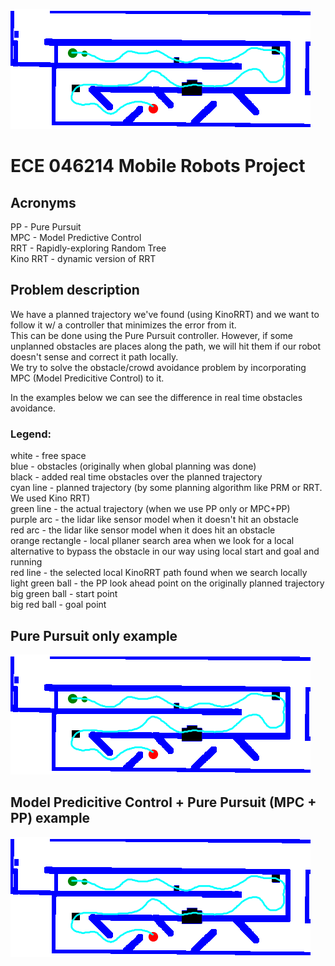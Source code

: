 ![MPC (Model Predictive Control + Pure Pursuit](src/mpc_pp_scaled_down_plan_18-08-2024_01-40-54.gif)

# ECE 046214 Mobile Robots Project

## Acronyms 
PP - Pure Pursuit  
MPC - Model Predictive Control  
RRT - Rapidly-exploring Random Tree  
Kino RRT - dynamic version of RRT  


## Problem description
We have a planned trajectory we've found (using KinoRRT) and we want to follow it w/ a controller that minimizes the error from it.  
This can be done using the Pure Pursuit controller. However, if some unplanned obstacles are places along the path, we will hit them if our robot   
doesn't sense and correct it path locally.  
We try to solve the obstacle/crowd avoidance problem by incorporating MPC (Model Predicitive Control) to it.  

In the examples below we can see the difference in real time obstacles avoidance.  

### Legend:  
white - free space  
blue - obstacles (originally when global planning was done)  
black - added real time obstacles over the planned trajectory  
cyan line - planned trajectory (by some planning algorithm like PRM or RRT. We used Kino RRT)  
green line - the actual trajectory (when we use PP only or MPC+PP)  
purple arc - the lidar like sensor model when it doesn't hit an obstacle  
red arc - the lidar like sensor model when it does hit an obstacle  
orange rectangle - local pllaner search area when we look for a local alternative to bypass the obstacle in our way using local start and goal and running  
red line - the selected local KinoRRT path found when we search locally  
light green ball - the PP look ahead point on the originally planned trajectory  
big green ball - start point  
big red ball - goal point  

## Pure Pursuit only example
![Pure Pursuit only](src/pp_only_scaled_down_plan_18-08-2024_01-45-10.gif)
## Model Predicitive Control + Pure Pursuit (MPC + PP) example
![MPC (Model Predictive Control + Pure Pursuit](src/mpc_pp_scaled_down_plan_18-08-2024_01-40-54.gif)

